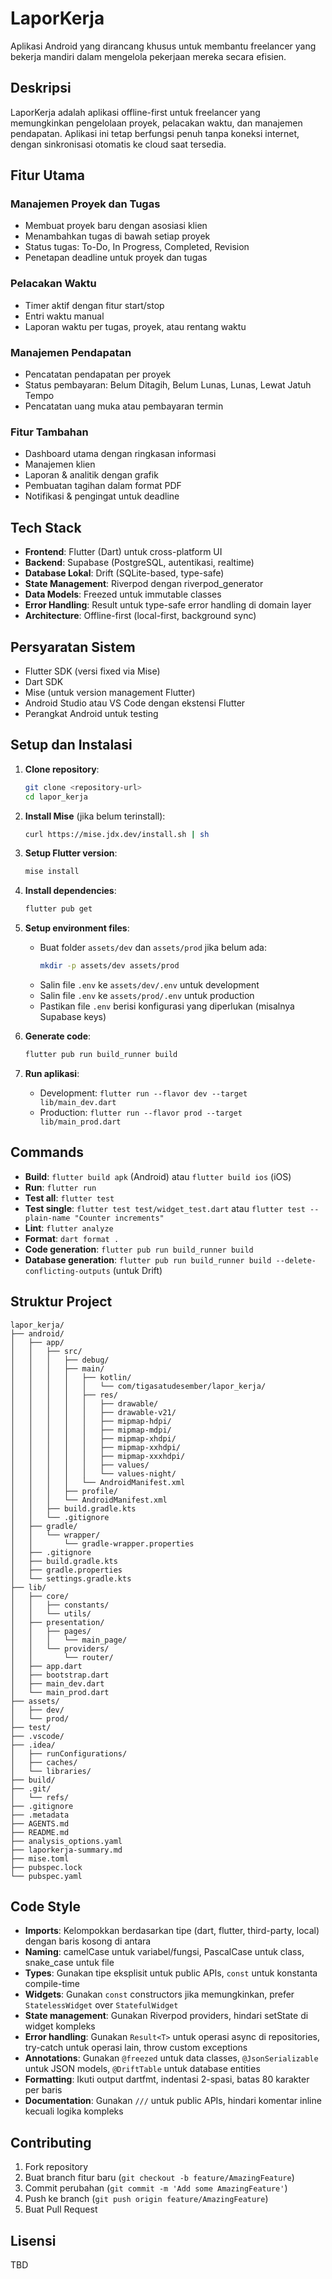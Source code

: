 # LaporKerja

Aplikasi Android yang dirancang khusus untuk membantu freelancer yang bekerja mandiri dalam mengelola pekerjaan mereka secara efisien.

## Deskripsi

LaporKerja adalah aplikasi offline-first untuk freelancer yang memungkinkan pengelolaan proyek, pelacakan waktu, dan manajemen pendapatan. Aplikasi ini tetap berfungsi penuh tanpa koneksi internet, dengan sinkronisasi otomatis ke cloud saat tersedia.

## Fitur Utama

### Manajemen Proyek dan Tugas
- Membuat proyek baru dengan asosiasi klien
- Menambahkan tugas di bawah setiap proyek
- Status tugas: To-Do, In Progress, Completed, Revision
- Penetapan deadline untuk proyek dan tugas

### Pelacakan Waktu
- Timer aktif dengan fitur start/stop
- Entri waktu manual
- Laporan waktu per tugas, proyek, atau rentang waktu

### Manajemen Pendapatan
- Pencatatan pendapatan per proyek
- Status pembayaran: Belum Ditagih, Belum Lunas, Lunas, Lewat Jatuh Tempo
- Pencatatan uang muka atau pembayaran termin

### Fitur Tambahan
- Dashboard utama dengan ringkasan informasi
- Manajemen klien
- Laporan & analitik dengan grafik
- Pembuatan tagihan dalam format PDF
- Notifikasi & pengingat untuk deadline

## Tech Stack

- **Frontend**: Flutter (Dart) untuk cross-platform UI
- **Backend**: Supabase (PostgreSQL, autentikasi, realtime)
- **Database Lokal**: Drift (SQLite-based, type-safe)
- **State Management**: Riverpod dengan riverpod_generator
- **Data Models**: Freezed untuk immutable classes
- **Error Handling**: Result<T> untuk type-safe error handling di domain layer
- **Architecture**: Offline-first (local-first, background sync)

## Persyaratan Sistem

- Flutter SDK (versi fixed via Mise)
- Dart SDK
- Mise (untuk version management Flutter)
- Android Studio atau VS Code dengan ekstensi Flutter
- Perangkat Android untuk testing

## Setup dan Instalasi

1. **Clone repository**:
   ```bash
   git clone <repository-url>
   cd lapor_kerja
   ```

2. **Install Mise** (jika belum terinstall):
   ```bash
   curl https://mise.jdx.dev/install.sh | sh
   ```

3. **Setup Flutter version**:
   ```bash
   mise install
   ```

4. **Install dependencies**:
   ```bash
   flutter pub get
   ```

5. **Setup environment files**:
   - Buat folder `assets/dev` dan `assets/prod` jika belum ada:
     ```bash
     mkdir -p assets/dev assets/prod
     ```
   - Salin file `.env` ke `assets/dev/.env` untuk development
   - Salin file `.env` ke `assets/prod/.env` untuk production
   - Pastikan file `.env` berisi konfigurasi yang diperlukan (misalnya Supabase keys)

6. **Generate code**:
   ```bash
   flutter pub run build_runner build
   ```

7. **Run aplikasi**:
   - Development: `flutter run --flavor dev --target lib/main_dev.dart`
   - Production: `flutter run --flavor prod --target lib/main_prod.dart`

## Commands

- **Build**: `flutter build apk` (Android) atau `flutter build ios` (iOS)
- **Run**: `flutter run`
- **Test all**: `flutter test`
- **Test single**: `flutter test test/widget_test.dart` atau `flutter test --plain-name "Counter increments"`
- **Lint**: `flutter analyze`
- **Format**: `dart format .`
- **Code generation**: `flutter pub run build_runner build`
- **Database generation**: `flutter pub run build_runner build --delete-conflicting-outputs` (untuk Drift)

## Struktur Project

```
lapor_kerja/
├── android/
│   ├── app/
│   │   ├── src/
│   │   │   ├── debug/
│   │   │   ├── main/
│   │   │   │   ├── kotlin/
│   │   │   │   │   └── com/tigasatudesember/lapor_kerja/
│   │   │   │   ├── res/
│   │   │   │   │   ├── drawable/
│   │   │   │   │   ├── drawable-v21/
│   │   │   │   │   ├── mipmap-hdpi/
│   │   │   │   │   ├── mipmap-mdpi/
│   │   │   │   │   ├── mipmap-xhdpi/
│   │   │   │   │   ├── mipmap-xxhdpi/
│   │   │   │   │   ├── mipmap-xxxhdpi/
│   │   │   │   │   ├── values/
│   │   │   │   │   └── values-night/
│   │   │   │   └── AndroidManifest.xml
│   │   │   ├── profile/
│   │   │   └── AndroidManifest.xml
│   │   ├── build.gradle.kts
│   │   └── .gitignore
│   ├── gradle/
│   │   └── wrapper/
│   │       └── gradle-wrapper.properties
│   ├── .gitignore
│   ├── build.gradle.kts
│   ├── gradle.properties
│   └── settings.gradle.kts
├── lib/
│   ├── core/
│   │   ├── constants/
│   │   └── utils/
│   ├── presentation/
│   │   ├── pages/
│   │   │   └── main_page/
│   │   └── providers/
│   │       └── router/
│   ├── app.dart
│   ├── bootstrap.dart
│   ├── main_dev.dart
│   └── main_prod.dart
├── assets/
│   ├── dev/
│   └── prod/
├── test/
├── .vscode/
├── .idea/
│   ├── runConfigurations/
│   ├── caches/
│   └── libraries/
├── build/
├── .git/
│   └── refs/
├── .gitignore
├── .metadata
├── AGENTS.md
├── README.md
├── analysis_options.yaml
├── laporkerja-summary.md
├── mise.toml
├── pubspec.lock
└── pubspec.yaml
```

## Code Style

- **Imports**: Kelompokkan berdasarkan tipe (dart, flutter, third-party, local) dengan baris kosong di antara
- **Naming**: camelCase untuk variabel/fungsi, PascalCase untuk class, snake_case untuk file
- **Types**: Gunakan tipe eksplisit untuk public APIs, `const` untuk konstanta compile-time
- **Widgets**: Gunakan `const` constructors jika memungkinkan, prefer `StatelessWidget` over `StatefulWidget`
- **State management**: Gunakan Riverpod providers, hindari setState di widget kompleks
- **Error handling**: Gunakan `Result<T>` untuk operasi async di repositories, try-catch untuk operasi lain, throw custom exceptions
- **Annotations**: Gunakan `@freezed` untuk data classes, `@JsonSerializable` untuk JSON models, `@DriftTable` untuk database entities
- **Formatting**: Ikuti output dartfmt, indentasi 2-spasi, batas 80 karakter per baris
- **Documentation**: Gunakan `///` untuk public APIs, hindari komentar inline kecuali logika kompleks

## Contributing

1. Fork repository
2. Buat branch fitur baru (`git checkout -b feature/AmazingFeature`)
3. Commit perubahan (`git commit -m 'Add some AmazingFeature'`)
4. Push ke branch (`git push origin feature/AmazingFeature`)
5. Buat Pull Request

## Lisensi

TBD